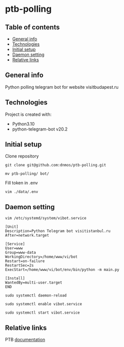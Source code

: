 # ptb-polling


## Table of contents

- [General info](#general-info)
- [Technologies](#technologies)
- [Initial setup](#initial-setup)
- [Daemon setting](#daemon-setting)
- [Relative links](#relative-links)


## General info

Python polling telegram bot for website visitbudapest.ru


## Technologies

Project is created with:

- Python3.10
- python-telegram-bot v20.2


## Initial setup

Clone repository

```
git clone git@github.com:dnmos/ptb-polling.git
```

```
mv ptb-polling/ bot/
```

Fill token in .env

```
vim ./data/.env
```


## Daemon setting

```
vim /etc/systemd/system/vibot.service
```

```
[Unit]
Description=Python Telegram bot visitistanbul.ru
After=network.target

[Service]
User=www
Group=www-data
WorkingDirectory=/home/www/vi/bot
Restart=on-failure
RestartSec=2s
ExecStart=/home/www/vi/bot/env/bin/python -m main.py

[Install]
WantedBy=multi-user.target
END
```

```
sudo systemctl daemon-reload
```

```
sudo systemctl enable vibot.service
```

```
sudo systemctl start vibot.service
```


## Relative links

PTB [documentation](https://docs.python-telegram-bot.org/en/stable/)